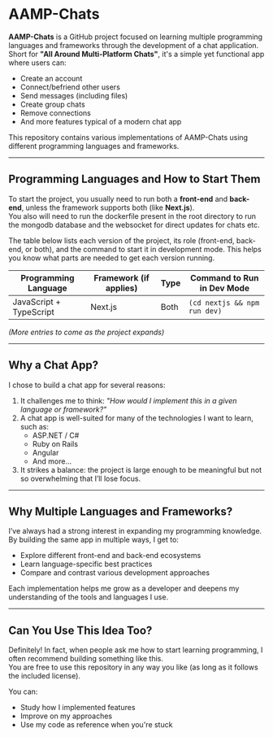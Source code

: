 # AAMP-Chats

**AAMP-Chats** is a GitHub project focused on learning multiple programming languages and frameworks through the development of a chat application. Short for **"All Around Multi-Platform Chats"**, it's a simple yet functional app where users can:

- Create an account  
- Connect/befriend other users  
- Send messages (including files)  
- Create group chats  
- Remove connections  
- And more features typical of a modern chat app  

This repository contains various implementations of AAMP-Chats using different programming languages and frameworks.

---

## Programming Languages and How to Start Them

To start the project, you usually need to run both a **front-end** and **back-end**, unless the framework supports both (like **Next.js**).  
You also will need to run the dockerfile present in the root directory to run the mongodb database and the websocket for direct updates for chats etc.

The table below lists each version of the project, its role (front-end, back-end, or both), and the command to start it in development mode. This helps you know what parts are needed to get each version running.

| Programming Language     | Framework (if applies) | Type  | Command to Run in Dev Mode           |
|--------------------------|------------------------|-------|---------------------------------------|
| JavaScript + TypeScript | Next.js               | Both  | `(cd nextjs && npm run dev)`          |

*(More entries to come as the project expands)*

---

## Why a Chat App?

I chose to build a chat app for several reasons:

1. It challenges me to think: *"How would I implement this in a given language or framework?"*
2. A chat app is well-suited for many of the technologies I want to learn, such as:
   - ASP.NET / C#
   - Ruby on Rails
   - Angular
   - And more...
3. It strikes a balance: the project is large enough to be meaningful but not so overwhelming that I’ll lose focus.

---

## Why Multiple Languages and Frameworks?

I’ve always had a strong interest in expanding my programming knowledge. By building the same app in multiple ways, I get to:

- Explore different front-end and back-end ecosystems  
- Learn language-specific best practices  
- Compare and contrast various development approaches  

Each implementation helps me grow as a developer and deepens my understanding of the tools and languages I use.

---

## Can You Use This Idea Too?

Definitely! In fact, when people ask me how to start learning programming, I often recommend building something like this.  
You are free to use this repository in any way you like (as long as it follows the included license).

You can:

- Study how I implemented features  
- Improve on my approaches  
- Use my code as reference when you're stuck
